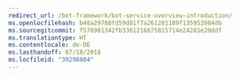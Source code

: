 ```yaml
---
redirect_url: /bot-framework/bot-service-overview-introduction/
ms.openlocfilehash: b48a29788fd59d81f7a261281189f135953984db
ms.sourcegitcommit: f576981342fb3361216675815714e24281e20ddf
ms.translationtype: HT
ms.contentlocale: de-DE
ms.lasthandoff: 07/18/2018
ms.locfileid: "39298804"
---
```

